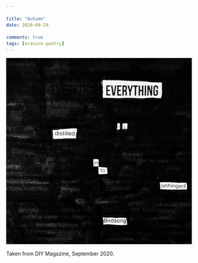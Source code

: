 ```yaml
---

title: "Autumn"
date: 2020-09-29

comments: true
tags: [erasure-poetry]
---
```

<img src="/assets/images/articles/autumn.jpeg" class="responsive"><br>

Taken from DIY Magazine, September 2020.
